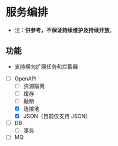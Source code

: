 # 服务编排
- 注：**供参考，不保证持续维护及持续开放**。

## 功能
- 支持横向扩展任务和拦截器
- [ ] OpenAPI
  - [ ] 资源隔离
  - [ ] 缓存
  - [ ] 融断
  - [x] 连接池
  - [x] JSON（目前仅支持 JSON）
- [ ] DB
  - [ ] 事务
- [ ] MQ